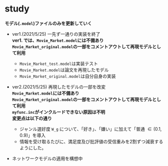 # study
**モデル(`.model`)ファイルのみを更新していく**

- ver1.(2021/5/25)
    一先ず一通りの実装を終了  
    <strong>ver1. では、`Movie_Market.model`には不備あり</strong>  
    <strong>`Movie_Market_original.model`の一部をコメントアウトして再現モデルとして利用</strong>  
    + `Movie_Market_test.model`は実装テスト
    + `Movie_Market.model`は論文を再現したモデル
    + `Movie_Market_original.model`は自分自身の実装

- ver2.(2021/5/25)
    再現したモデルの一部を改変  
    <strong>`Movie_Market.model`には不備あり</strong>  
    <strong>`Movie_Market_original.model`の一部をコメントアウトして再現モデルとして利用</strong>  
    <strong>`myfunc.inc`がインクルードできない原因は不明</strong>  
    <strong>変更点は以下の通り</strong>  
    + ジャンル選好度 `W_g` について、「好き」、「嫌い」に加えて「普通 $\in (0.1, \, 0.9)$」を導入
    + 情報を受け取るたびに、満足度及び批評値の受信重みを2割ずつ減衰するようにした。

- ネットワークモデルの適用を構想中
